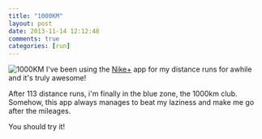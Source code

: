 ```yaml
---
title: "1000KM"
layout: post
date: 2013-11-14 12:12:48
comments: true
categories: [run]
---
```

![1000KM](http://i1113.photobucket.com/albums/k508/houguochen/Screen-Shot-2013-11-14-at-12146-pm.png)
I've been using the [Nike+](http://nikeplus.nike.com/plus/products/gps_app/) app for my distance runs for awhile and it's truly awesome!

After 113 distance runs, i'm finally in the blue zone, the 1000km club. Somehow, this app always manages to beat my laziness and make me go after the mileages.

You should try it!